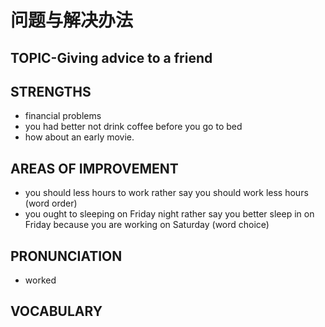 # 问题与解决办法

## TOPIC-Giving advice to a friend

## STRENGTHS

- financial problems
- you had better not drink coffee before you go to bed
- how about an early movie.

## AREAS OF IMPROVEMENT

- you should less hours to work rather say you should work less hours (word order)
- you ought to sleeping on Friday night rather say you better sleep in on Friday because you are working on Saturday (word choice)

## PRONUNCIATION

- worked

## VOCABULARY
